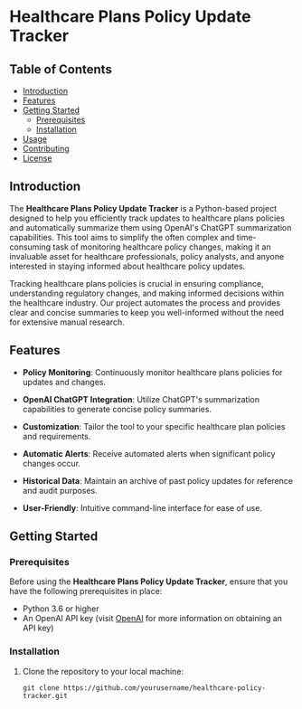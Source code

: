 # Healthcare Plans Policy Update Tracker

## Table of Contents

- [Introduction](#introduction)
- [Features](#features)
- [Getting Started](#getting-started)
  - [Prerequisites](#prerequisites)
  - [Installation](#installation)
- [Usage](#usage)
- [Contributing](#contributing)
- [License](#license)

## Introduction

The **Healthcare Plans Policy Update Tracker** is a Python-based project designed to help you efficiently track updates to healthcare plans policies and automatically summarize them using OpenAI's ChatGPT summarization capabilities. This tool aims to simplify the often complex and time-consuming task of monitoring healthcare policy changes, making it an invaluable asset for healthcare professionals, policy analysts, and anyone interested in staying informed about healthcare policy updates.

Tracking healthcare plans policies is crucial in ensuring compliance, understanding regulatory changes, and making informed decisions within the healthcare industry. Our project automates the process and provides clear and concise summaries to keep you well-informed without the need for extensive manual research.

## Features

- **Policy Monitoring**: Continuously monitor healthcare plans policies for updates and changes.

- **OpenAI ChatGPT Integration**: Utilize ChatGPT's summarization capabilities to generate concise policy summaries.

- **Customization**: Tailor the tool to your specific healthcare plan policies and requirements.

- **Automatic Alerts**: Receive automated alerts when significant policy changes occur.

- **Historical Data**: Maintain an archive of past policy updates for reference and audit purposes.

- **User-Friendly**: Intuitive command-line interface for ease of use.

## Getting Started

### Prerequisites

Before using the **Healthcare Plans Policy Update Tracker**, ensure that you have the following prerequisites in place:

- Python 3.6 or higher
- An OpenAI API key (visit [OpenAI](https://openai.com) for more information on obtaining an API key)

### Installation

1. Clone the repository to your local machine:

   ```shell
   git clone https://github.com/yourusername/healthcare-policy-tracker.git


